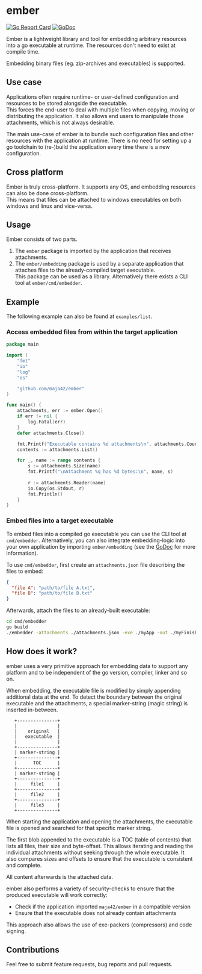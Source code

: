 # ember
[![Go Report Card](https://goreportcard.com/badge/github.com/maja42/ember)](https://goreportcard.com/report/github.com/maja42/ember) [![GoDoc](https://godoc.org/github.com/maja42/ember?status.svg)](https://godoc.org/github.com/maja42/ember)

Ember is a lightweight library and tool for embedding arbitrary resources into a go executable at runtime.
The resources don't need to exist at compile time.

Embedding binary files (eg. zip-archives and executables) is supported.

## Use case

Applications often require runtime- or user-defined configuration and resources to be stored alongside
the executable. \
This forces the end-user to deal with multiple files when copying, moving or distributing the application. 
It also allows end users to manipulate those attachments, which is not always desirable.

The main use-case of ember is to bundle such configuration files and other resources with the application at runtime.
There is no need for setting up a go toolchain to (re-)build the application every time there is a new configuration.

## Cross platform

Ember is truly cross-platform. It supports any OS, and embedding resources can also be done cross-platform. \
This means that files can be attached to windows executables on both windows and linux and vice-versa.

## Usage

Ember consists of two parts. 
1. The `ember` package is imported by the application that receives attachments.
2. The `ember/embedding` package is used by a separate application that attaches files to the already-compiled target executable. \
This package can be used as a library. Alternatively there exists a CLI tool at `ember/cmd/embedder`.

## Example

The following example can also be found at `examples/list`.

### Access embedded files from within the target application

```go
package main

import (
	"fmt"
	"io"
	"log"
	"os"

	"github.com/maja42/ember"
)

func main() {
	attachments, err := ember.Open()
	if err != nil {
		log.Fatal(err)
	}
	defer attachments.Close()

	fmt.Printf("Executable contains %d attachments\n", attachments.Count())
	contents := attachments.List()

	for _, name := range contents {
		s := attachments.Size(name)
		fmt.Printf("\nAttachment %q has %d bytes:\n", name, s)
		
		r := attachments.Reader(name)
		io.Copy(os.Stdout, r)
		fmt.Println()
	}
}
```

### Embed files into a target executable

To embed files into a compiled go executable you can use the CLI tool at `cmd/embedder`. 
Alternatively, you can also integrate embedding-logic into your own application by importing `ember/embedding` (see the [GoDoc](https://godoc.org/github.com/maja42/ember/embedding) for more information).

To use `cmd/embedder`, first create an `attachments.json` file describing the files to embed:

```json
{
  "file A": "path/to/file A.txt",
  "file B": "path/to/file B.txt"
}
```

Afterwards, attach the files to an already-built executable:

```bash
cd cmd/embedder
go build
./embedder -attachments ./attachments.json -exe ./myApp -out ./myFinishedApp
```

## How does it work?

ember uses a very primitive approach for embedding data to support any platform and to be independent of the go version, compiler, linker and so on.

When embedding, the executable file is modified by simply appending additional data at the end.
To detect the boundary between the original executable and the attachments, a special marker-string (magic string) is inserted in-between.


```
   +---------------+
   |               |
   |    original   |
   |   executable  |
   |               |
   +---------------+
   | marker-string |
   +---------------+
   |      TOC      |
   +---------------+
   | marker-string |
   +---------------+
   |     file1     | 
   +---------------+
   |     file2     |
   +---------------+
   |     file3     |
   +---------------+
```

When starting the application and opening the attachments, the executable file is opened and searched for that specific marker string.

The first blob appended to the executable is a TOC (table of contents) that lists all files, their size and byte-offset.
This allows iterating and reading the individual attachments without seeking through the whole executable.
It also compares sizes and offsets to ensure that the executable is consistent and complete.

All content afterwards is the attached data.

ember also performs a variety of security-checks to ensure that the produced executable will work correctly:
- Check if the application imported `maja42/ember` in a compatible version
- Ensure that the executable does not already contain attachments

This approach also allows the use of exe-packers (compressors) and code signing.

## Contributions

Feel free to submit feature requests, bug reports and pull requests.
